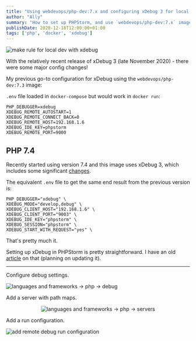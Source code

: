 ```yaml
---
title: "Using webdevops/php-dev:7.x and configuring xDebug 3 for local development in PHPStorm"
author: "Ally"
summary: "How to set up PHPStorm, and use `webdevops/php-dev:7.x` image using `xdebubg` v3."
publishDate: 2020-12-18T12:00:00+01:00
tags: ['php', 'docker', 'xdebug']
---
```


![make rule for local dev with xdebug](/img/articles/xdebug3-webdevops-phpstorm/hero.png)

With the relatively recent release of xDebug 3 (late November 2020) - there were some major config changes!

My previous go-to configuration for xDebug using the `webdevops/php-dev:7.3` image:

`.env` file loaded in `docker-compose` but would work in `docker run`:

```dotenv
PHP_DEBUGGER=xdebug
XDEBUG_REMOTE_AUTOSTART=1
XDEBUG_REMOTE_CONNECT_BACK=0
XDEBUG_REMOTE_HOST=192.168.1.6
XDEBUG_IDE_KEY=phpstorm
XDEBUG_REMOTE_PORT=9000
```

## PHP 7.4

Recently started using version 7.4 and this image uses xDebug 3, which includes some significant [changes](https://xdebug.org/docs/upgrade_guide).

The equivalent `.env` file to get the same end result from the previous version is:

```dotenv
PHP_DEBUGGER="xdebug" \
XDEBUG_MODE="develop,debug" \
XDEBUG_CLIENT_HOST="192.168.1.6" \
XDEBUG_CLIENT_PORT="9003" \
XDEBUG_IDE_KEY="phpstorm" \
XDEBUG_SESSION="phpstorm" \
XDEBUG_START_WITH_REQUEST="yes" \
```

That's pretty much it.

Setting up xDebug in PHPStorm is pretty straightforward. I have an old [article](https://ac93.uk/articles/docker-nginx-httpd-php-mysql/) on that (planning on updating it).

---

Configure debug settings.

![languages and frameworks -> php -> debug](/img/articles/xdebug3-webdevops-phpstorm/phpstorm-01.png)

Add a server with path maps.

<center>

![languages and frameworks -> php -> servers](/img/articles/xdebug3-webdevops-phpstorm/phpstorm-02.png)

</center>

Add a run configuration.

![add remote debug run configuration](/img/articles/xdebug3-webdevops-phpstorm/phpstorm-03.png)
